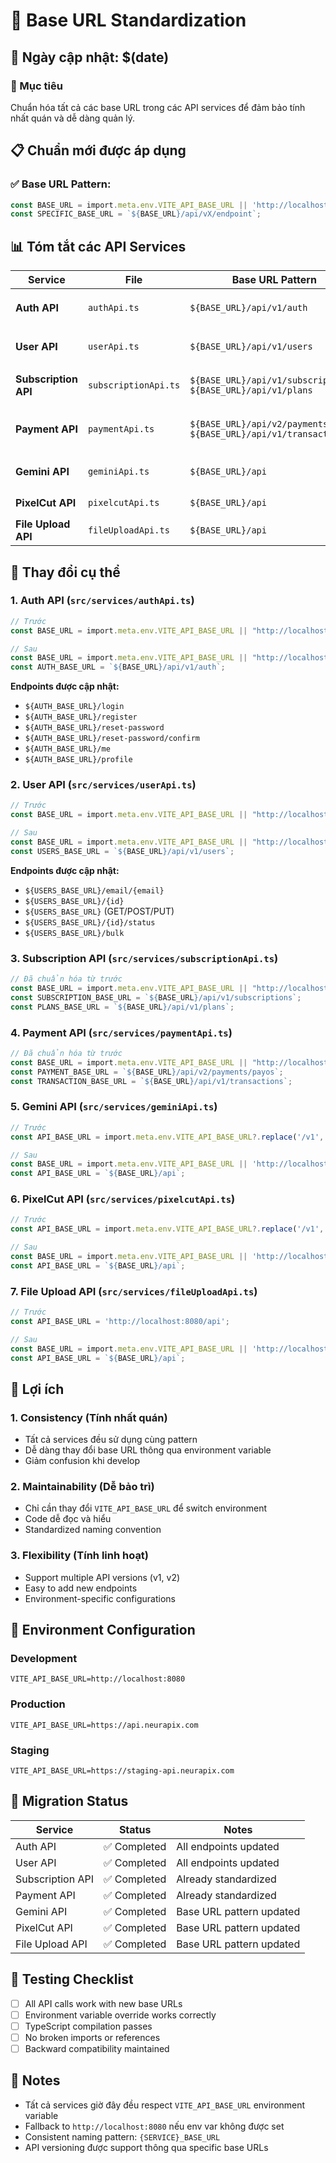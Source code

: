 # 🔧 Base URL Standardization

## 📅 Ngày cập nhật: $(date)

### 🎯 Mục tiêu
Chuẩn hóa tất cả các base URL trong các API services để đảm bảo tính nhất quán và dễ dàng quản lý.

## 📋 Chuẩn mới được áp dụng

### ✅ **Base URL Pattern:**
```typescript
const BASE_URL = import.meta.env.VITE_API_BASE_URL || 'http://localhost:8080';
const SPECIFIC_BASE_URL = `${BASE_URL}/api/vX/endpoint`;
```

## 📊 Tóm tắt các API Services

| Service | File | Base URL Pattern | Endpoints |
|---------|------|------------------|-----------|
| **Auth API** | `authApi.ts` | `${BASE_URL}/api/v1/auth` | `/login`, `/register`, `/reset-password`, `/me` |
| **User API** | `userApi.ts` | `${BASE_URL}/api/v1/users` | `/email/{email}`, `/{id}`, `/bulk`, `/status` |
| **Subscription API** | `subscriptionApi.ts` | `${BASE_URL}/api/v1/subscriptions`<br>`${BASE_URL}/api/v1/plans` | `/active`, `/user/{id}`, `/me`, `/cancel` |
| **Payment API** | `paymentApi.ts` | `${BASE_URL}/api/v2/payments/payos`<br>`${BASE_URL}/api/v1/transactions` | `/create-payment-link`, `/payment-info`, `/cancel-payment` |
| **Gemini API** | `geminiApi.ts` | `${BASE_URL}/api` | `/gemini/chat`, `/gemini/image-analysis` |
| **PixelCut API** | `pixelcutApi.ts` | `${BASE_URL}/api` | `/pixelcut/generate`, `/pixelcut/upscale` |
| **File Upload API** | `fileUploadApi.ts` | `${BASE_URL}/api` | `/upload`, `/files` |

## 🔄 Thay đổi cụ thể

### 1. **Auth API** (`src/services/authApi.ts`)
```typescript
// Trước
const BASE_URL = import.meta.env.VITE_API_BASE_URL || "http://localhost:8080/api/v1";

// Sau
const BASE_URL = import.meta.env.VITE_API_BASE_URL || "http://localhost:8080";
const AUTH_BASE_URL = `${BASE_URL}/api/v1/auth`;
```

**Endpoints được cập nhật:**
- `${AUTH_BASE_URL}/login`
- `${AUTH_BASE_URL}/register`
- `${AUTH_BASE_URL}/reset-password`
- `${AUTH_BASE_URL}/reset-password/confirm`
- `${AUTH_BASE_URL}/me`
- `${AUTH_BASE_URL}/profile`

### 2. **User API** (`src/services/userApi.ts`)
```typescript
// Trước
const BASE_URL = import.meta.env.VITE_API_BASE_URL || "http://localhost:8080/api/v1";

// Sau
const BASE_URL = import.meta.env.VITE_API_BASE_URL || "http://localhost:8080";
const USERS_BASE_URL = `${BASE_URL}/api/v1/users`;
```

**Endpoints được cập nhật:**
- `${USERS_BASE_URL}/email/{email}`
- `${USERS_BASE_URL}/{id}`
- `${USERS_BASE_URL}` (GET/POST/PUT)
- `${USERS_BASE_URL}/{id}/status`
- `${USERS_BASE_URL}/bulk`

### 3. **Subscription API** (`src/services/subscriptionApi.ts`)
```typescript
// Đã chuẩn hóa từ trước
const BASE_URL = import.meta.env.VITE_API_BASE_URL || "http://localhost:8080";
const SUBSCRIPTION_BASE_URL = `${BASE_URL}/api/v1/subscriptions`;
const PLANS_BASE_URL = `${BASE_URL}/api/v1/plans`;
```

### 4. **Payment API** (`src/services/paymentApi.ts`)
```typescript
// Đã chuẩn hóa từ trước
const BASE_URL = import.meta.env.VITE_API_BASE_URL || "http://localhost:8080";
const PAYMENT_BASE_URL = `${BASE_URL}/api/v2/payments/payos`;
const TRANSACTION_BASE_URL = `${BASE_URL}/api/v1/transactions`;
```

### 5. **Gemini API** (`src/services/geminiApi.ts`)
```typescript
// Trước
const API_BASE_URL = import.meta.env.VITE_API_BASE_URL?.replace('/v1', '') || 'http://localhost:8080/api';

// Sau
const BASE_URL = import.meta.env.VITE_API_BASE_URL || 'http://localhost:8080';
const API_BASE_URL = `${BASE_URL}/api`;
```

### 6. **PixelCut API** (`src/services/pixelcutApi.ts`)
```typescript
// Trước
const API_BASE_URL = import.meta.env.VITE_API_BASE_URL?.replace('/v1', '') || 'http://localhost:8080/api';

// Sau
const BASE_URL = import.meta.env.VITE_API_BASE_URL || 'http://localhost:8080';
const API_BASE_URL = `${BASE_URL}/api`;
```

### 7. **File Upload API** (`src/services/fileUploadApi.ts`)
```typescript
// Trước
const API_BASE_URL = 'http://localhost:8080/api';

// Sau
const BASE_URL = import.meta.env.VITE_API_BASE_URL || 'http://localhost:8080';
const API_BASE_URL = `${BASE_URL}/api`;
```

## 🎯 Lợi ích

### 1. **Consistency (Tính nhất quán)**
- Tất cả services đều sử dụng cùng pattern
- Dễ dàng thay đổi base URL thông qua environment variable
- Giảm confusion khi develop

### 2. **Maintainability (Dễ bảo trì)**
- Chỉ cần thay đổi `VITE_API_BASE_URL` để switch environment
- Code dễ đọc và hiểu
- Standardized naming convention

### 3. **Flexibility (Tính linh hoạt)**
- Support multiple API versions (v1, v2)
- Easy to add new endpoints
- Environment-specific configurations

## 🔧 Environment Configuration

### Development
```env
VITE_API_BASE_URL=http://localhost:8080
```

### Production
```env
VITE_API_BASE_URL=https://api.neurapix.com
```

### Staging
```env
VITE_API_BASE_URL=https://staging-api.neurapix.com
```

## 🚀 Migration Status

| Service | Status | Notes |
|---------|--------|--------|
| Auth API | ✅ Completed | All endpoints updated |
| User API | ✅ Completed | All endpoints updated |
| Subscription API | ✅ Completed | Already standardized |
| Payment API | ✅ Completed | Already standardized |
| Gemini API | ✅ Completed | Base URL pattern updated |
| PixelCut API | ✅ Completed | Base URL pattern updated |
| File Upload API | ✅ Completed | Base URL pattern updated |

## 🧪 Testing Checklist

- [ ] All API calls work with new base URLs
- [ ] Environment variable override works correctly
- [ ] TypeScript compilation passes
- [ ] No broken imports or references
- [ ] Backward compatibility maintained

## 📝 Notes

- Tất cả services giờ đây đều respect `VITE_API_BASE_URL` environment variable
- Fallback to `http://localhost:8080` nếu env var không được set
- Consistent naming pattern: `{SERVICE}_BASE_URL`
- API versioning được support thông qua specific base URLs